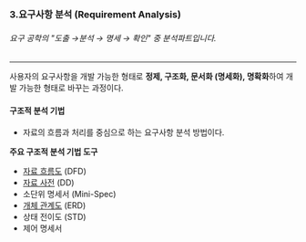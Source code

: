 ### 3.요구사항 분석 (Requirement Analysis)
###### 요구 공학의 "도출 &rarr;분석 &rarr; 명세 &rarr; 확인" 중 분석파트입니다.

---

사용자의 요구사항을 개발 가능한 형태로 **정제, 구조화, 문서화 (명세화), 명확화**하여 개발 가능한 형태로 바꾸는 과정이다.

#### 구조적 분석 기법
- 자료의 흐름과 처리를 중심으로 하는 요구사항 분석 방법이다.

**주요 구조적 분석 기법 도구**
- [자료 흐름도](../more/01.%EC%9E%90%EB%A3%8C%20%ED%9D%90%EB%A6%84%EB%8F%84%28DFD%29.md) (DFD)
- [자료 사전](../more/01.%EC%9E%90%EB%A3%8C%20%EC%82%AC%EC%A0%84%28DD%29.md) (DD)
- 소단위 명세서 (Mini-Spec)
- [개체 관계도](../more/01.%20ERD.md) (ERD)
- 상태 전이도 (STD)
- 제어 명세서